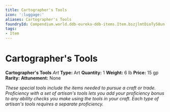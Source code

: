 ```yaml
---
title: Cartographer's Tools
icon: ':luggage:'
aliases: Cartographer's Tools
foundryId: Compendium.world.ddb-eureka-ddb-items.Item.bszjlmtDioTy58un
tags:
- Item
---
```


# Cartographer's Tools

**Cartographer's Tools**
_Art_
**Type:** Art
**Quantity:** 1
**Weight:** 6 lb
**Price:** 15 gp
**Rarity:** 
**Attunement:** None

*These special tools include the items needed to pursue a craft or trade. Proficiency with a set of artisan's tools lets you add your proficiency bonus to any ability checks you make using the tools in your craft. Each type of artisan's tools requires a separate proficiency.*